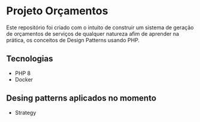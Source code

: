 # Projeto Orçamentos

Este repositório foi criado com o intuito de construir um sistema de geração de orçamentos de serviços de qualquer natureza afim de aprender na prática, os conceitos de Design Patterns usando PHP.

## Tecnologias

* PHP 8
* Docker

## Desing patterns aplicados no momento

* Strategy
